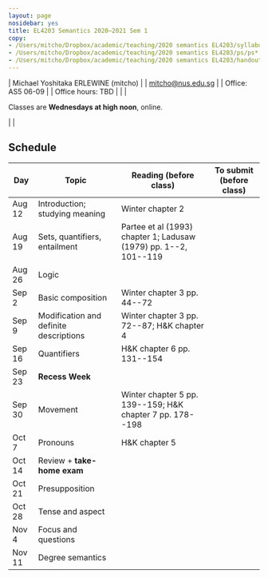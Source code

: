 ```yaml
---
layout: page
nosidebar: yes
title: EL4203 Semantics 2020–2021 Sem 1
copy:
- /Users/mitcho/Dropbox/academic/teaching/2020 semantics EL4203/syllabus/syllabus.pdf
- /Users/mitcho/Dropbox/academic/teaching/2020 semantics EL4203/ps/ps*.pdf
- /Users/mitcho/Dropbox/academic/teaching/2020 semantics EL4203/handouts/handout*.pdf
---
```


| Michael Yoshitaka ERLEWINE (mitcho) |
| <a href='mailto:mitcho@nus.edu.sg'>mitcho@nus.edu.sg</a> |
| Office: AS5 06-09 |
| Office hours: TBD |
| |

Classes are **Wednesdays at high noon**, online.

| <!--[Syllabus PDF](syllabus.pdf) (but always see Schedule below for the latest)--> |

## Schedule

| Day    | Topic | Reading (before class) | To submit (before class) |
|--------|-------|---------|-----------|
| Aug 12 | Introduction; studying meaning | Winter chapter 2 | <!--Survey on LumiNUS--> |
| Aug 19 | Sets, quantifiers, entailment | Partee et al (1993) chapter 1; Ladusaw (1979) pp. 1--2, 101--119 | <!--[PS1](ps1.pdf)--> |
| Aug 26 | Logic | |
| Sep 2  | Basic composition | Winter chapter 3 pp. 44--72 | <!--[PS2](ps2.pdf)--> |
| Sep 9  | Modification and definite descriptions | Winter chapter 3 pp. 72--87; H&amp;K chapter 4 | <!--[PS3](ps3.pdf)--> |
| Sep 16 | Quantifiers | H&amp;K chapter 6 pp. 131--154 | <!--[PS4](ps4.pdf)--> |
| Sep 23 | **Recess Week** |
| Sep 30 | Movement | Winter chapter 5 pp. 139--159; H&amp;K chapter 7 pp. 178--198 | <!--[PS5](ps5.pdf)--> |
| Oct 7  | Pronouns | H&amp;K chapter 5 | |
| Oct 14 | Review + **take-home exam** |  | |
| Oct 21 | Presupposition |  | <!--[PS6](ps6.pdf)--> |
| Oct 28 | Tense and aspect | | <!--[PS7](ps7.pdf)--> |
| Nov 4  | Focus and questions | | |
| Nov 11 | Degree semantics | | |

